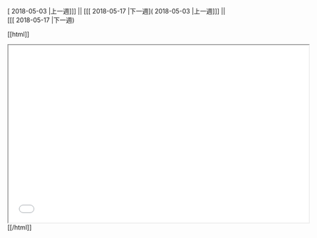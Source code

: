 [ 2018-05-03 |上一週]]] || [[[ 2018-05-17 |下一週]( 2018-05-03 |上一週]]] || [[[ 2018-05-17 |下一週)



[[html]]
<iframe src='<http://pad.hackingthursday.org>  ?showControls=true&showChat=true&showLineNumbers=true&useMonospaceFont=false' width=675 height=400></iframe>
[[/html]]
